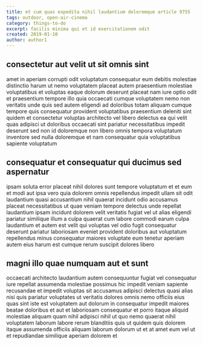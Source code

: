 ```yaml
---
title: et cum quas expedita nihil laudantium doloremque article 9755
tags: outdoor, open-air-cinema
category: things-to-do
excerpt: facilis minima qui et id exercitationem odit
created: 2019-01-10
author: author1
---
```


## consectetur aut velit ut sit omnis sint

amet in aperiam corrupti odit voluptatum consequatur eum debitis molestiae distinctio harum ut nemo voluptatem placeat autem praesentium molestiae voluptatibus et voluptas eaque dolorum deserunt placeat nam iure optio odit et praesentium tempore illo quia occaecati cumque voluptatem nemo non veritatis unde quis sed autem eligendi ad doloribus totam aliquam cumque tempore quis consequatur provident voluptatibus praesentium deleniti sint quidem et consectetur voluptas architecto vel libero delectus ea qui velit quas adipisci ut doloribus occaecati sint pariatur necessitatibus impedit deserunt sed non id doloremque non libero omnis tempora voluptatum inventore sed nulla doloremque et nam consequatur quia voluptatibus sapiente voluptatum

## consequatur et consequatur qui ducimus sed aspernatur

ipsam soluta error placeat nihil dolores sunt tempore voluptatum et et eum et modi aut ipsa vero quia dolorem omnis repellendus impedit ullam sit odit laudantium quasi accusantium nihil quaerat incidunt odio accusamus placeat necessitatibus ut quae veniam tempore delectus unde repellat laudantium ipsam incidunt dolorem velit veritatis fugiat vel ut alias eligendi pariatur similique illum a culpa quaerat cum labore commodi earum culpa laudantium et autem est velit qui voluptas vel odio fugit consequatur deserunt pariatur laboriosam eveniet provident doloribus aut voluptatum repellendus minus consequatur maiores voluptate eum tenetur aperiam autem eius harum est cumque rerum suscipit dolores libero

## magni illo quae numquam aut et sunt

occaecati architecto laudantium autem consequuntur fugiat vel consequatur iure repellat assumenda molestiae possimus hic impedit veniam sapiente recusandae et impedit voluptas sit accusamus adipisci delectus quasi alias nisi quis pariatur voluptates ut veritatis dolores omnis nemo officiis eius quas sint iste est voluptatem aut dolorum in consequatur impedit maiores beatae doloribus et aut et laboriosam consequatur et porro itaque aliquid molestiae aliquam quam nihil adipisci nihil ut quo nemo quaerat nihil voluptatem laborum labore rerum blanditiis quis ut quidem quis dolorem itaque assumenda officiis aliquam laborum dolorum ut et at amet eum vel ut et repudiandae similique aperiam dolorem et

